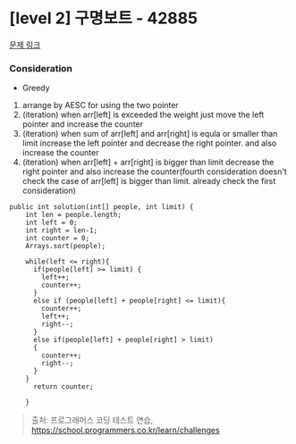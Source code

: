 # [level 2] 구명보트 - 42885 

[문제 링크](https://school.programmers.co.kr/learn/courses/30/lessons/42885) 

### Consideration
- Greedy
1. arrange by AESC for using the two pointer
2. (iteration) when arr[left] is exceeded the weight just move the left pointer and increase the counter
3. (iteration) when sum of arr[left] and arr[right] is equla or smaller than limit increase the left pointer and decrease the right pointer. and also increase the counter
4. (iteration) when arr[left] + arr[right] is bigger than limit decrease the right pointer and also increase the counter(fourth consideration doesn't check the case of arr[left] is bigger than limit. already check the first consideration)

```
public int solution(int[] people, int limit) {
    int len = people.length;
    int left = 0;
    int right = len-1;
    int counter = 0;
    Arrays.sort(people);

    while(left <= right){
      if(people[left] >= limit) {
        left++;
        counter++;
      }
      else if (people[left] + people[right] <= limit){
        counter++;
        left++;
        right--;
      }
      else if(people[left] + people[right] > limit)
      {
        counter++;
        right--;
      }
    }
      return counter;

    }
```



> 출처: 프로그래머스 코딩 테스트 연습, https://school.programmers.co.kr/learn/challenges

